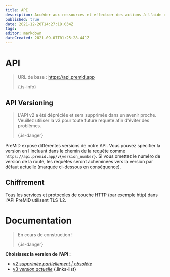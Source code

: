 ```yaml
---
title: API
description: Accéder aux ressources et effectuer des actions à l'aide de l'API PreMiD
published: true
date: 2021-12-20T14:27:18.034Z
tags:
editor: markdown
dateCreated: 2021-09-07T01:25:28.441Z
---
```


# API

> URL de base : https://api.premid.app 
> 
> {.is-info}

## API Versioning
> L'API v2 a été dépréciée et sera supprimée dans un avenir proche. Veuillez utiliser la v3 pour toute future requête afin d'éviter des problèmes. 
> 
> {.is-danger}

PreMiD expose différentes versions de notre API. Vous pouvez spécifier la version en l'incluant dans le chemin de la requête comme `https://api.premid.app/v{version_number}`. Si vous omettez le numéro de version de la route, les requêtes seront acheminées vers la version par défaut actuelle (marquée ci-dessous en conséquence).

## Chiffrement

Tous les services et protocoles de couche HTTP (par exemple http) dans l'API PreMiD utilisent TLS 1.2.

# Documentation
> En cours de construction ! 
> 
> {.is-danger}

**Choisissez la version de l'API :**
- [v2 *supprimée partiellement | obsolète*](/dev/api/v2)
- [v3 *version actuelle*](/dev/api/v3)
{.links-list}
